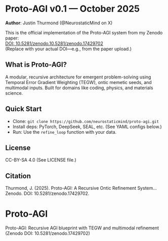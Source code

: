 # Proto-AGI v0.1 — October 2025

**Author**: Justin Thurmond (@NeurostaticMind on X)

This is the official implementation of the Proto-AGI system from my Zenodo paper:  
[DOI: 10.5281/zenodo.10.5281/zenodo.17429702](https://doi.org/10.5281/zenodo.10.5281/zenodo.17429702)  
(Replace with your actual DOI—e.g., from the paper upload.)

## What is Proto-AGI?
A modular, recursive architecture for emergent problem-solving using Temporal Error Gradient Weighting (TEGW), ontic memetic seeds, and multimodal inputs. Built for domains like coding, physics, and materials science.

## Quick Start
- Clone: `git clone https://github.com/neurostaticmind/proto-agi.git`
- Install deps: PyTorch, DeepSeek, SEAL, etc. (See YAML configs below.)
- Run: Use the `refine_loop` function with your data.

## License
CC-BY-SA 4.0 (See LICENSE file.)

## Citation
Thurmond, J. (2025). Proto-AGI: A Recursive Ontic Refinement System... Zenodo. DOI: 10.5281/zenodo.17429702.

# Proto-AGI
Proto-AGI: Recursive AGI blueprint with TEGW and multimodal refinement (Zenodo DOI: 10.5281/zenodo.17429702)
